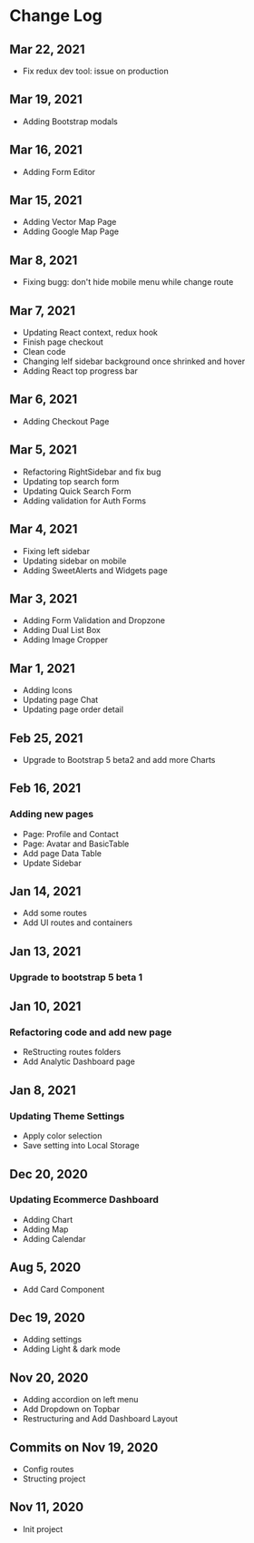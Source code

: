 # Change Log

## Mar 22, 2021
- Fix redux dev tool: issue on production

## Mar 19, 2021
- Adding Bootstrap modals

## Mar 16, 2021
- Adding Form Editor

## Mar 15, 2021
- Adding Vector Map Page
- Adding Google Map Page

## Mar 8, 2021
- Fixing bugg: don't hide mobile menu while change route

## Mar 7, 2021
- Updating React context, redux hook
- Finish page checkout
- Clean code
- Changing lelf sidebar background once shrinked and hover
- Adding React top progress bar

## Mar 6, 2021
- Adding Checkout Page

## Mar 5, 2021
- Refactoring RightSidebar and fix bug
- Updating top search form
- Updating Quick Search Form
- Adding validation for Auth Forms

## Mar 4, 2021
- Fixing left sidebar
- Updating sidebar on mobile
- Adding SweetAlerts and Widgets page

## Mar 3, 2021
- Adding Form Validation and Dropzone
- Adding Dual List Box
- Adding Image Cropper

## Mar 1, 2021
- Adding Icons
- Updating page Chat
- Updating page order detail

## Feb 25, 2021
- Upgrade to Bootstrap 5 beta2 and add more Charts

## Feb 16, 2021
### Adding new pages
- Page: Profile and Contact
- Page: Avatar and BasicTable
- Add page Data Table
- Update Sidebar

## Jan 14, 2021
- Add some routes
- Add UI routes and containers

## Jan 13, 2021
### Upgrade to bootstrap 5 beta 1

## Jan 10, 2021
### Refactoring code and add new page
- ReStructing routes folders
- Add Analytic Dashboard page

## Jan 8, 2021
### Updating Theme Settings
- Apply color selection
- Save setting into Local Storage

## Dec 20, 2020
### Updating Ecommerce Dashboard
- Adding Chart
- Adding Map
- Adding Calendar

## Aug 5, 2020
- Add Card Component

## Dec 19, 2020
- Adding settings
- Adding Light & dark mode

## Nov 20, 2020
- Adding accordion on left menu
- Add Dropdown on Topbar
- Restructuring and Add Dashboard Layout

## Commits on Nov 19, 2020
- Config routes
- Structing project

## Nov 11, 2020
- Init project
